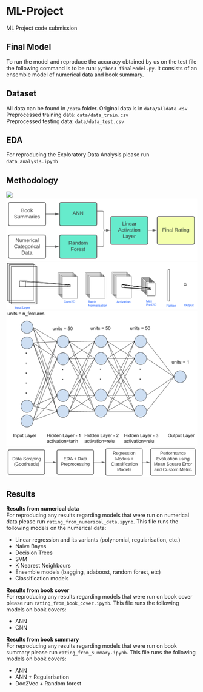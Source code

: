 # ML-Project
ML Project code submission       

## Final Model
To run the model and reproduce the accuracy obtained by us on the test file the following command is to be run: `python3 finalModel.py`. It consists of an ensemble model of numerical data and book summary.

## Dataset
All data can be found in `/data` folder.
Original data is in `data/alldata.csv`     
Preprocessed training data: `data/data_train.csv`     
Preprocessed testing data: `data/data_test.csv`    

## EDA
For reproducing the Exploratory Data Analysis please run `data_analysis.ipynb`

## Methodology
![](./methodology/preprocessing.png)
![](./methodology/finalModel.png)
![](./methodology/cnn.png)
![](./methodology/nn.png)
![](./methodology/methodology.png)

## Results
**Results from numerical data**      
For reproducing any results regarding models that were run on numerical data please run `rating_from_numerical_data.ipynb`. This file runs the following models on the numerical data:
* Linear regression and its variants (polynomial, regularisation, etc.)
* Naive Bayes
* Decision Trees
* SVM
* K Nearest Neighbours
* Ensemble models (bagging, adaboost, random forest, etc)
* Classification models

**Results from book cover**      
For reproducing any results regarding models that were run on book cover please run `rating_from_book_cover.ipynb`. This file runs the following models on book covers:
* ANN
* CNN

**Results from book summary**      
For reproducing any results regarding models that were run on book summary please run `rating_from_summary.ipynb`. This file runs the following models on book covers:
* ANN
* ANN + Regularisation
* Doc2Vec + Random forest
